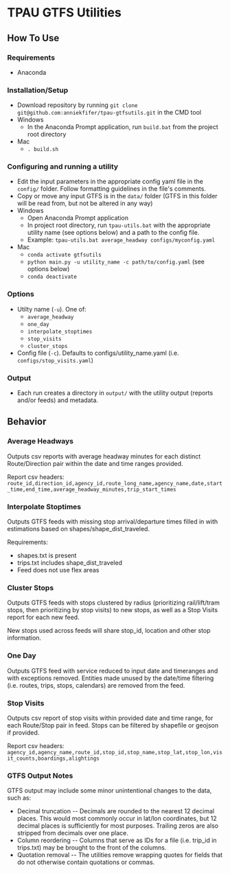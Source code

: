 # TPAU GTFS Utilities

## How To Use

### Requirements

- Anaconda

### Installation/Setup

- Download repository by running `git clone git@github.com:anniekfifer/tpau-gtfsutils.git` in the CMD tool
- Windows
  - In the Anaconda Prompt application, run `build.bat` from the project root directory 
- Mac
  - `. build.sh`

### Configuring and running a utility

- Edit the input parameters in the appropriate config yaml file in the `config/` folder. Follow formatting guidelines in the file's comments. 
- Copy or move any input GTFS is in the `data/` folder (GTFS in this folder will be read from, but not be altered in any way)
- Windows
  - Open Anaconda Prompt application
  -  In project root directory, run `tpau-utils.bat` with the appropriate utility name (see options below) and a path to the config file. 
    -  Example: `tpau-utils.bat average_headway configs/myconfig.yaml`
- Mac
  - `conda activate gtfsutils`
  - `python main.py -u utility_name -c path/to/config.yaml` (see options below)
  - `conda deactivate`

### Options
- Utilty name (`-u`). One of:
  - `average_headway`
  - `one_day`
  - `interpolate_stoptimes`
  - `stop_visits`
  - `cluster_stops`
- Config file (`-c`). Defaults to configs/utility_name.yaml (i.e. `configs/stop_visits.yaml`)
  
### Output

- Each run creates a directory in `output/` with the utility output (reports and/or feeds) and metadata.

## Behavior

### Average Headways

Outputs csv reports with average headway minutes for each distinct Route/Direction pair within the date and time ranges provided.

Report csv headers:
`route_id,direction_id,agency_id,route_long_name,agency_name,date,start_time,end_time,average_headway_minutes,trip_start_times`
  
### Interpolate Stoptimes

Outputs GTFS feeds with missing stop arrival/departure times filled in with estimations based on shapes/shape_dist_traveled.

Requirements:
- shapes.txt is present 
- trips.txt includes shape_dist_traveled
- Feed does not use flex areas

### Cluster Stops

Outputs GTFS feeds with stops clustered by radius (prioritizing rail/lift/tram stops, then prioritizing by stop visits) to new stops, as well as a Stop Visits report for each new feed.

New stops used across feeds will share stop_id, location and other stop information.

### One Day

Outputs GTFS feed with service reduced to input date and timeranges and with exceptions removed. Entities made unused by the date/time filtering (i.e. routes, trips, stops, calendars) are removed from the feed.

### Stop Visits

Outputs csv report of stop visits within provided date and time range, for each Route/Stop pair in feed. Stops can be filtered by shapefile or geojson if provided. 

Report csv headers:
`agency_id,agency_name,route_id,stop_id,stop_name,stop_lat,stop_lon,visit_counts,boardings,alightings`

### GTFS Output Notes

GTFS output may include some minor unintentional changes to the data, such as:

- Decimal truncation -- Decimals are rounded to the nearest 12 decimal places. This would most commonly occur in lat/lon coordinates, but 12 decimal places is sufficiently for most purposes. Trailing zeros are also stripped from decimals over one place.
- Column reordering -- Columns that serve as IDs for a file (i.e. trip_id in trips.txt) may be brought to the front of the columns.
- Quotation removal -- The utilities remove wrapping quotes for fields that do not otherwise contain quotations or commas. 
